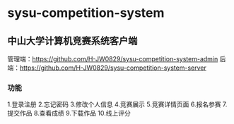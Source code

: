 # sysu-competition-system

## 中山大学计算机竞赛系统客户端
管理端：https://github.com/H-JW0829/sysu-competition-system-admin
后端：https://github.com/H-JW0829/sysu-competition-system-server
### 功能
1.登录注册
2.忘记密码
3.修改个人信息
4.竞赛展示
5.竞赛详情页面
6.报名参赛
7.提交作品
8.查看成绩
9.下载作品
10.线上评分
